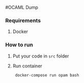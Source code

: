 #OCAML Dump

### Requirements

1. Docker

### How to run

1. Put your code in `src` folder

2. Run container

		docker-compose run opam bash
